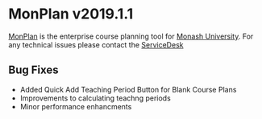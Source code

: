 # **MonPlan v2019.1.1**

[MonPlan](https://monplan.apps.monash.edu/) is the enterprise course planning tool for [Monash University](https://monash.edu/). For any technical issues please contact the [ServiceDesk](https://servicedeskonline.monash.edu/)

##  **Bug Fixes**
- Added Quick Add Teaching Period Button for Blank Course Plans
- Improvements to calculating teachng periods
- Minor performance enhancments
